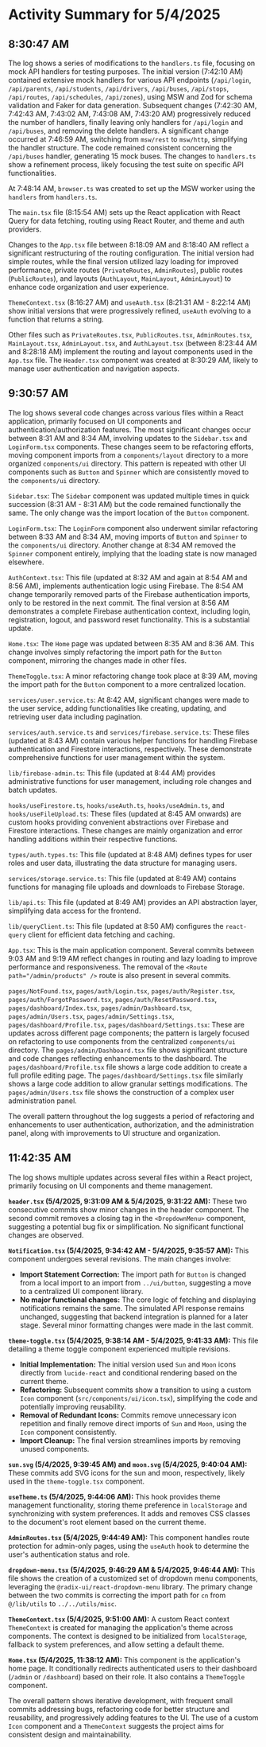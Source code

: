 # Activity Summary for 5/4/2025

## 8:30:47 AM
The log shows a series of modifications to the `handlers.ts` file, focusing on mock API handlers for testing purposes.  The initial version (7:42:10 AM) contained extensive mock handlers for various API endpoints (`/api/login`, `/api/parents`, `/api/students`, `/api/drivers`, `/api/buses`, `/api/stops`, `/api/routes`, `/api/schedules`, `/api/zones`), using MSW and Zod for schema validation and Faker for data generation.  Subsequent changes (7:42:30 AM, 7:42:43 AM, 7:43:02 AM, 7:43:08 AM, 7:43:20 AM) progressively reduced the number of handlers, finally leaving only handlers for `/api/login` and `/api/buses`, and removing the delete handlers.  A significant change occurred at 7:46:59 AM, switching from `msw/rest` to `msw/http`, simplifying the handler structure.  The code remained consistent concerning the `/api/buses` handler, generating 15 mock buses.  The changes to `handlers.ts` show a refinement process, likely focusing the test suite on specific API functionalities.


At 7:48:14 AM, `browser.ts` was created to set up the MSW worker using the `handlers` from `handlers.ts`.


The `main.tsx` file (8:15:54 AM) sets up the React application with React Query for data fetching, routing using React Router, and theme and auth providers.


Changes to the `App.tsx` file between 8:18:09 AM and 8:18:40 AM reflect a significant restructuring of the routing configuration. The initial version had simple routes, while the final version utilized lazy loading for improved performance, private routes (`PrivateRoutes`, `AdminRoutes`), public routes (`PublicRoutes`), and layouts (`AuthLayout`, `MainLayout`, `AdminLayout`) to enhance code organization and user experience.


`ThemeContext.tsx` (8:16:27 AM) and `useAuth.tsx` (8:21:31 AM - 8:22:14 AM) show initial versions that were progressively refined, `useAuth` evolving to a function that returns a string.


Other files such as `PrivateRoutes.tsx`, `PublicRoutes.tsx`, `AdminRoutes.tsx`, `MainLayout.tsx`, `AdminLayout.tsx`, and `AuthLayout.tsx` (between 8:23:44 AM and 8:28:18 AM) implement the routing and layout components used in the `App.tsx` file. The `Header.tsx` component was created at 8:30:29 AM, likely to manage user authentication and navigation aspects.


## 9:30:57 AM
The log shows several code changes across various files within a React application, primarily focused on UI components and authentication/authorization features.  The most significant changes occur between 8:31 AM and 8:34 AM, involving updates to the `Sidebar.tsx` and `LoginForm.tsx` components.  These changes seem to be refactoring efforts, moving component imports from a `components/layout` directory to a more organized `components/ui` directory.  This pattern is repeated with other UI components such as `Button` and `Spinner` which are consistently moved to the `components/ui` directory.

`Sidebar.tsx`:  The `Sidebar` component was updated multiple times in quick succession (8:31 AM - 8:31 AM) but the code remained functionally the same. The only change was the import location of the `Button` component.

`LoginForm.tsx`:  The `LoginForm` component also underwent similar refactoring between 8:33 AM and 8:34 AM, moving imports of `Button` and `Spinner` to the `components/ui` directory.  Another change at 8:34 AM removed the `Spinner` component entirely, implying that the loading state is now managed elsewhere.

`AuthContext.tsx`: This file (updated at 8:32 AM and again at 8:54 AM and 8:56 AM),  implements authentication logic using Firebase.  The 8:54 AM change temporarily removed parts of the Firebase authentication imports, only to be restored in the next commit. The final version at 8:56 AM demonstrates a complete Firebase authentication context, including login, registration, logout, and password reset functionality. This is a substantial update.

`Home.tsx`: The `Home` page was updated between 8:35 AM and 8:36 AM.  This change involves simply refactoring the import path for the `Button` component, mirroring the changes made in other files.

`ThemeToggle.tsx`: A minor refactoring change took place at 8:39 AM, moving the import path for the `Button` component to a more centralized location.

`services/user.service.ts`:  At 8:42 AM, significant changes were made to the user service, adding functionalities like creating, updating, and retrieving user data including pagination.

`services/auth.service.ts` and `services/firebase.service.ts`: These files (updated at 8:43 AM) contain various helper functions for handling Firebase authentication and Firestore interactions, respectively.  These demonstrate comprehensive functions for user management within the system.

`lib/firebase-admin.ts`: This file (updated at 8:44 AM) provides administrative functions for user management, including role changes and batch updates.

`hooks/useFirestore.ts`, `hooks/useAuth.ts`, `hooks/useAdmin.ts`, and `hooks/useFileUpload.ts`: These files (updated at 8:45 AM onwards) are custom hooks providing convenient abstractions over Firebase and Firestore interactions. These changes are mainly organization and error handling additions within their respective functions.

`types/auth.types.ts`: This file (updated at 8:48 AM) defines types for user roles and user data, illustrating the data structure for managing users.

`services/storage.service.ts`:  This file (updated at 8:49 AM) contains functions for managing file uploads and downloads to Firebase Storage.

`lib/api.ts`: This file (updated at 8:49 AM) provides an API abstraction layer, simplifying data access for the frontend.

`lib/queryClient.ts`: This file (updated at 8:50 AM) configures the `react-query` client for efficient data fetching and caching.

`App.tsx`: This is the main application component. Several commits between 9:03 AM and 9:19 AM reflect changes in routing and lazy loading to improve performance and responsiveness.  The removal of the `<Route path="/admin/products" />` route is also present in several commits.

`pages/NotFound.tsx`, `pages/auth/Login.tsx`, `pages/auth/Register.tsx`, `pages/auth/ForgotPassword.tsx`, `pages/auth/ResetPassword.tsx`, `pages/dashboard/Index.tsx`, `pages/admin/Dashboard.tsx`, `pages/admin/Users.tsx`, `pages/admin/Settings.tsx`, `pages/dashboard/Profile.tsx`, `pages/dashboard/Settings.tsx`: These are updates across different page components; the pattern is largely focused on refactoring to use components from the centralized `components/ui` directory.  The `pages/admin/Dashboard.tsx` file shows significant structure and code changes reflecting enhancements to the dashboard. The `pages/dashboard/Profile.tsx` file shows a large code addition to create a full profile editing page.  The `pages/dashboard/Settings.tsx` file similarly shows a large code addition to allow granular settings modifications. The `pages/admin/Users.tsx` file shows the construction of a complex user administration panel.



The overall pattern throughout the log suggests a period of refactoring and enhancements to user authentication, authorization, and the administration panel, along with improvements to UI structure and organization.


## 11:42:35 AM
The log shows multiple updates across several files within a React project, primarily focusing on UI components and theme management.

**`header.tsx` (5/4/2025, 9:31:09 AM & 5/4/2025, 9:31:22 AM):**  These two consecutive commits show minor changes in the header component. The second commit removes a closing tag in the `<DropdownMenu>` component, suggesting a potential bug fix or simplification.  No significant functional changes are observed.

**`Notification.tsx` (5/4/2025, 9:34:42 AM - 5/4/2025, 9:35:57 AM):** This component undergoes several revisions. The main changes involve:

* **Import Statement Correction:**  The import path for `Button` is changed from a local import to an import from  `../ui/button`, suggesting a move to a centralized UI component library.
* **No major functional changes:** The core logic of fetching and displaying notifications remains the same. The simulated API response remains unchanged, suggesting that backend integration is planned for a later stage.  Several minor formatting changes were made in the last commit.

**`theme-toggle.tsx` (5/4/2025, 9:38:14 AM - 5/4/2025, 9:41:33 AM):** This file detailing a theme toggle component experienced multiple revisions.

* **Initial Implementation:** The initial version used `Sun` and `Moon` icons directly from `lucide-react` and conditional rendering based on the current theme.
* **Refactoring:**  Subsequent commits show a transition to using a custom `Icon` component (`src/components/ui/icon.tsx`), simplifying the code and potentially improving reusability.
* **Removal of Redundant Icons:** Commits remove unnecessary icon repetition and finally remove direct imports of `Sun` and `Moon`, using the `Icon` component consistently.
* **Import Cleanup:**  The final version streamlines imports by removing unused components.

**`sun.svg` (5/4/2025, 9:39:45 AM) and `moon.svg` (5/4/2025, 9:40:04 AM):** These commits add SVG icons for the sun and moon, respectively, likely used in the `theme-toggle.tsx` component.

**`useTheme.ts` (5/4/2025, 9:44:06 AM):** This hook provides theme management functionality, storing theme preference in `localStorage` and synchronizing with system preferences. It adds and removes CSS classes to the document's root element based on the current theme.

**`AdminRoutes.tsx` (5/4/2025, 9:44:49 AM):** This component handles route protection for admin-only pages, using the `useAuth` hook to determine the user's authentication status and role.

**`dropdown-menu.tsx` (5/4/2025, 9:46:29 AM & 5/4/2025, 9:46:44 AM):** This file shows the creation of a customized set of dropdown menu components, leveraging the `@radix-ui/react-dropdown-menu` library. The primary change between the two commits is correcting the import path for `cn` from `@/lib/utils` to `../../utils/misc`.

**`ThemeContext.tsx` (5/4/2025, 9:51:00 AM):**  A custom React context `ThemeContext` is created for managing the application's theme across components.  The context is designed to be initialized from `localStorage`, fallback to system preferences, and allow setting a default theme.

**`Home.tsx` (5/4/2025, 11:38:12 AM):** This component is the application's home page. It conditionally redirects authenticated users to their dashboard (`/admin` or `/dashboard`) based on their role.  It also contains a `ThemeToggle` component.


The overall pattern shows iterative development, with frequent small commits addressing bugs, refactoring code for better structure and reusability, and progressively adding features to the UI.  The use of a custom `Icon` component and a `ThemeContext` suggests the project aims for consistent design and maintainability.
